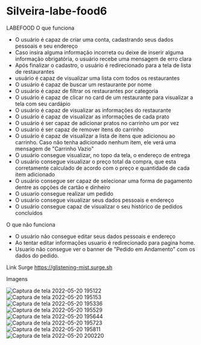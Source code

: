 # Silveira-labe-food6

LABEFOOD 
O que funciona
  - O usuário é capaz de criar uma conta, cadastrando seus dados pessoais e seu endereço
  - Caso insira alguma informação incorreta ou deixe de inserir alguma informação obrigatória, o usuário recebe uma mensagem de erro clara  
  - Após finalizar o cadastro, o usuário é redirecionado para a tela de lista de restaurantes
  -  usuário é capaz de visualizar uma lista com todos os restaurantes
  - O usuário é capaz de buscar um restaurante por nome
  - O usuário é capaz de filtrar os restaurantes por categoria
  - O usuário é capaz de clicar no card de um restaurante para visualizar a tela com seu cardápio
  - O usuário é capaz de visualizar as informações do restaurante
  - O usuário é capaz de visualizar as informações de cada prato
  - O usuário é ser capaz de adicionar pratos no carrinho um por vez
  - O usuário é ser capaz de remover itens do carrinho
  - O usuário é capaz de visualizar a lista de itens que adicionou ao carrinho. Caso não tenha adicionado nenhum item, ele verá uma mensagem de "Carrinho Vazio"
  - O usuário consegue visualizar, no topo da tela, o endereço de entrega
  - O usuário consegue visualizar o preço total da compra, que esta corretamente calculado de acordo com o preço e quantidade de cada item adicionado
  - O usuário consegue ser capaz de selecionar uma forma de pagamento dentre as opções de cartão e dinheiro
  - O usuario consegue realizar um pedido
  - O usuário consegue visualizar seus dados pessoais e endereço
  - O usuário consegue capaz de visualizar o seu histórico de pedidos concluídos

O que não funciona
  - O usuário não consegue editar seus dados pessoais e endereço
  -  Ao tentar editar informações usuario é redirecionado para pagina home.
  - Usuario não consegue ver o  banner de "Pedido em Andamento" com os dados do pedido.

Link Surge
https://glistening-mist.surge.sh

Imagens

![Captura de tela 2022-05-20 195122](https://user-images.githubusercontent.com/98969787/169621965-77d33b39-ba1e-4a20-a10a-fd48cadcb1f7.png)
![Captura de tela 2022-05-20 195153](https://user-images.githubusercontent.com/98969787/169622007-adad1613-f86d-4d6b-92a0-05c219d704e6.png)
![Captura de tela 2022-05-20 195336](https://user-images.githubusercontent.com/98969787/169622142-f2ffcf56-93ec-4f7b-bed2-8d3f964307b5.png)
![Captura de tela 2022-05-20 195529](https://user-images.githubusercontent.com/98969787/169622283-5f3565ed-6599-4300-bb2c-8fb47f1b8cb9.png)
![Captura de tela 2022-05-20 195644](https://user-images.githubusercontent.com/98969787/169622365-27a3ac0a-2fa3-4735-9701-e9cf3470a4f4.png)
![Captura de tela 2022-05-20 195723](https://user-images.githubusercontent.com/98969787/169622410-470bafad-352c-4c5d-a0c3-c2d80d281e88.png)
![Captura de tela 2022-05-20 195811](https://user-images.githubusercontent.com/98969787/169622586-6f9c20cf-8ea5-40b3-bbd5-3041e4b9e1d1.png)
![Captura de tela 2022-05-20 200220](https://user-images.githubusercontent.com/98969787/169622747-90966afb-481a-44db-ad3d-ab68c21762e7.png)

